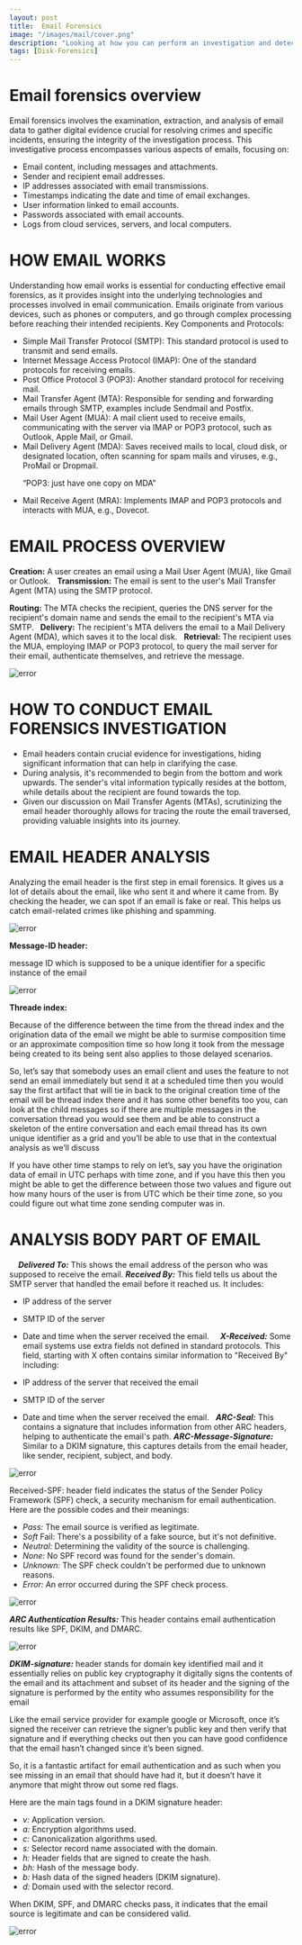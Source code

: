 ```yaml
---
layout: post
title:  Email Forensics
image: "/images/mail/cover.png"
description: "Looking at how you can perform an investigation and detect malicious Emails"
tags: [Disk-Forensics] 
---
```


# Email forensics overview 

Email forensics involves the examination, extraction, and analysis of email data to gather digital evidence crucial for resolving crimes and specific incidents, ensuring the integrity of the investigation process.
This investigative process encompasses various aspects of emails, focusing on:

- Email content, including messages and attachments.
- Sender and recipient email addresses.
- IP addresses associated with email transmissions.
- Timestamps indicating the date and time of email exchanges.
- User information linked to email accounts.
- Passwords associated with email accounts.
- Logs from cloud services, servers, and local computers.




# HOW EMAIL WORKS

Understanding how email works is essential for conducting effective email forensics, as it provides insight into the underlying technologies and processes involved in email communication.
Emails originate from various devices, such as phones or computers, and go through complex processing before reaching their intended recipients.
Key Components and Protocols:

- Simple Mail Transfer Protocol (SMTP): This standard protocol is used to transmit and send emails.
- Internet Message Access Protocol (IMAP): One of the standard protocols for receiving emails.
- Post Office Protocol 3 (POP3): Another standard protocol for receiving mail.
- Mail Transfer Agent (MTA): Responsible for sending and forwarding emails through SMTP, examples include Sendmail and Postfix.
- Mail User Agent (MUA): A mail client used to receive emails, communicating with the server via IMAP or POP3 protocol, such as Outlook, Apple Mail, or Gmail.
- Mail Delivery Agent (MDA): Saves received mails to local, cloud disk, or designated location, often scanning for spam mails and viruses, e.g., ProMail or Dropmail.

      “POP3: just have one copy on MDA”

- Mail Receive Agent (MRA): Implements IMAP and POP3 protocols and interacts with MUA, e.g., Dovecot.




# EMAIL PROCESS OVERVIEW 

**Creation:** A user creates an email using a Mail User Agent (MUA), like Gmail or Outlook.
  
**Transmission:** The email is sent to the user's Mail Transfer Agent (MTA) using the SMTP protocol.
 
**Routing:** The MTA checks the recipient, queries the DNS server for the recipient's domain name and sends the email to the recipient's MTA via SMTP.
  
**Delivery:** The recipient's MTA delivers the email to a Mail Delivery Agent (MDA), which saves it to the local disk.
  
**Retrieval:** The recipient uses the MUA, employing IMAP or POP3 protocol, to query the mail server for their email, authenticate themselves, and retrieve the message.

![error](/images/mail/email_forensics_overview.png)
 


# HOW TO CONDUCT EMAIL FORENSICS INVESTIGATION

- Email headers contain crucial evidence for investigations, hiding significant information that can help in clarifying the case.
- During analysis, it's recommended to begin from the bottom and work upwards. The sender's vital information typically resides at the bottom, while details about the recipient are found towards the top.
- Given our discussion on Mail Transfer Agents (MTAs), scrutinizing the email header thoroughly allows for tracing the route the email traversed, providing valuable insights into its journey.



# EMAIL HEADER ANALYSIS # 

Analyzing the email header is the first step in email forensics. It gives us a lot of details about the email, like who sent it and where it came from. By checking the header, we can spot if an email is fake or real. This helps us catch email-related crimes like phishing and spamming.

![error](/images/mail/email_header_analysis.png)


**Message-ID header:**

message ID which is supposed to be a unique identifier for a specific instance of the email

![error](/images/mail/message_id_header.png)

**Threade index:**

Because of the difference between the time from the thread index and the origination data of the email we might be able to surmise composition time or an approximate composition time so how long it took from the message being created to its being sent also applies to those delayed scenarios.

So, let’s say that somebody uses an email client and uses the feature to not send an email immediately but send it at a scheduled time then you would say the first artifact that will tie in back to the original creation time of the email will be thread index there and it has some other benefits too you, can look at the child messages so if there are multiple messages in the conversation thread you would see them and be able to construct a skeleton of the entire conversation and each email thread has its own unique identifier as a grid and you’ll be able to use that in the contextual analysis as we’ll discuss  

If you have other time stamps to rely on let’s, say you have the origination data of email in UTC perhaps with time zone, and if you have this then you might be able to get the difference between those two values and figure out how many hours of the user is from UTC which be their time zone, so you could figure out what time zone sending computer was in.


# ANALYSIS BODY PART OF EMAIL
   
***Delivered To:*** This shows the email address of the person who was supposed to receive the email.
***Received By:*** This field tells us about the SMTP server that handled the email before it reached us. It includes:

- IP address of the server
- SMTP ID of the server
- Date and time when the server received the email.
    
***X-Received:*** Some email systems use extra fields not defined in standard protocols. This field, starting with X often contains similar information to "Received By" including:

- IP address of the server that received the email
- SMTP ID of the server
- Date and time when the server received the email.
 
***ARC-Seal:*** This contains a signature that includes information from other ARC headers, helping to authenticate the email's path.
***ARC-Message-Signature:*** Similar to a DKIM signature, this captures details from the email header, like sender, recipient, subject, and body.

![error](/images/mail/ARC_Message_Signature.png)


Received-SPF: header field indicates the status of the Sender Policy Framework (SPF) check, a security mechanism for email authentication. Here are the possible codes and their meanings:
     
- *Pass:* The email source is verified as legitimate.
- *Soft* Fail: There's a possibility of a fake source, but it's not definitive.
- *Neutral:* Determining the validity of the source is challenging.
- *None:* No SPF record was found for the sender's domain.
- *Unknown:* The SPF check couldn't be performed due to unknown reasons.
- *Error:* An error occurred during the SPF check process.

![error](/images/mail/Received_SPF.png)

***ARC Authentication Results:*** This header contains email authentication results like SPF, DKIM, and DMARC.

![error](/images/mail/ARC_Authentication.png)


***DKIM-signature:*** header stands for domain key identified mail and it essentially relies on public key cryptography it digitally signs the contents of the email and its attachment and subset of its header and the signing of the signature is performed by the entity who assumes responsibility for the email 

Like the email service provider for example google or Microsoft, once it’s signed the receiver can retrieve the signer’s public key and then verify that signature and if everything checks out then you can have good confidence that the email hasn’t changed since it’s been signed.

So, it is a fantastic artifact for email authentication and as such when you see missing in an email that should have had it, but it doesn’t have it anymore that might throw out some red flags.

Here are the main tags found in a DKIM signature header:

- *v:* Application version.
- *a:* Encryption algorithms used.
- *c:* Canonicalization algorithms used.
- *s:* Selector record name associated with the domain.
- *h:* Header fields that are signed to create the hash.
- *bh:* Hash of the message body.
- *b:* Hash data of the signed headers (DKIM signature).
- *d:* Domain used with the selector record.

When DKIM, SPF, and DMARC checks pass, it indicates that the email source is legitimate and can be considered valid.
 

![error](/images/mail/DKIM_signature.png)


